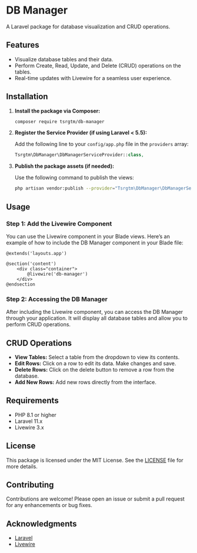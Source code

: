 # DB Manager

A Laravel package for database visualization and CRUD operations.

## Features

- Visualize database tables and their data.
- Perform Create, Read, Update, and Delete (CRUD) operations on the tables.
- Real-time updates with Livewire for a seamless user experience.

## Installation

1. **Install the package via Composer:**

   ```bash
   composer require tsrgtm/db-manager
   ```

2. **Register the Service Provider (if using Laravel < 5.5):**

   Add the following line to your `config/app.php` file in the `providers` array:

   ```php
   Tsrgtm\DbManager\DbManagerServiceProvider::class,
   ```

3. **Publish the package assets (if needed):**

   Use the following command to publish the views:

   ```bash
   php artisan vendor:publish --provider="Tsrgtm\DbManager\DbManagerServiceProvider"
   ```

## Usage

### Step 1: Add the Livewire Component

You can use the Livewire component in your Blade views. Here’s an example of how to include the DB Manager component in your Blade file:

```blade
@extends('layouts.app')

@section('content')
    <div class="container">
        @livewire('db-manager')
    </div>
@endsection
```

### Step 2: Accessing the DB Manager

After including the Livewire component, you can access the DB Manager through your application. It will display all database tables and allow you to perform CRUD operations.

## CRUD Operations

- **View Tables:** Select a table from the dropdown to view its contents.
- **Edit Rows:** Click on a row to edit its data. Make changes and save.
- **Delete Rows:** Click on the delete button to remove a row from the database.
- **Add New Rows:** Add new rows directly from the interface.

## Requirements

- PHP 8.1 or higher
- Laravel 11.x
- Livewire 3.x

## License

This package is licensed under the MIT License. See the [LICENSE](../../../../Downloads/LICENSE) file for more details.

## Contributing

Contributions are welcome! Please open an issue or submit a pull request for any enhancements or bug fixes.

## Acknowledgments

- [Laravel](https://laravel.com)
- [Livewire](https://laravel.livewire.com)

